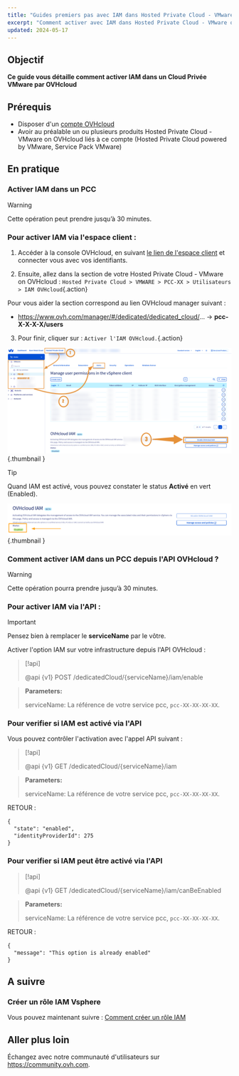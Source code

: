 ```yaml
---
title: "Guides premiers pas avec IAM dans Hosted Private Cloud - VMware on OVHcloud"
excerpt: "Comment activer avec IAM dans Hosted Private Cloud - VMware on OVHcloud"
updated: 2024-05-17
---
```


## Objectif

**Ce guide vous détaille comment activer IAM dans un Cloud Privée VMware par OVHcloud**

## Prérequis
- Disposer d'un [compte OVHcloud](/pages/account_and_service_management/account_information/ovhcloud-account-creation)
- Avoir au préalable un ou plusieurs produits Hosted Private Cloud - VMware on OVHcloud liés à ce compte (Hosted Private Cloud powered by VMware, Service Pack VMware)

## En pratique

### Activer IAM dans un PCC
> [!warning]
> Cette opération peut prendre jusqu’à 30 minutes.

### Pour activer IAM via l'espace client :

1. Accéder à la console OVHcloud, en suivant [le lien de l'espace client](/links/manager) et connecter vous avec vos identifiants.

2. Ensuite, allez dans la section de votre Hosted Private Cloud - VMware on OVHcloud : `Hosted Private Cloud > VMWARE > PCC-XX > Utilisateurs > IAM OVHcloud`{.action}

Pour vous aider la section correspond au lien OVHcloud manager suivant :
- https://www.ovh.com/manager/#/dedicated/dedicated_cloud/... -> **pcc-X-X-X-X/users**

3. Pour finir, cliquer sur : `Activer l'IAM OVHcloud.`{.action}

![Activer IAM](images/iam_enable_2.png){.thumbnail }

> [!TIP]
> Quand IAM est activé, vous pouvez constater le status **Activé** en vert (Enabled).

![Activer IAM](images/iam_enable_3.png){.thumbnail }

### Comment activer IAM dans un PCC depuis l'API OVHcloud ?
> [!warning]
> Cette opération pourra prendre jusqu’à 30 minutes.

### Pour activer IAM via l'API :
> [!IMPORTANT]
> Pensez bien à remplacer le **serviceName** par le vôtre.

Activer l'option IAM sur votre infrastructure depuis l'API OVHcloud :

> [!api]
>
> @api {v1} POST /dedicatedCloud/{serviceName}/iam/enable
>

> **Parameters:**
>
> serviceName: La référence de votre service pcc, `pcc-XX-XX-XX-XX`.

### Pour verifier si IAM est activé via l'API

Vous pouvez contrôler l'activation avec l'appel API suivant :

> [!api]
>
> @api {v1} GET /dedicatedCloud/{serviceName}/iam
>

> **Parameters:**
>
> serviceName: La référence de votre service pcc, `pcc-XX-XX-XX-XX`.

RETOUR :
```Shell
{
  "state": "enabled",
  "identityProviderId": 275
}
```

### Pour verifier si IAM peut être activé via l'API

> [!api]
>
> @api {v1} GET /dedicatedCloud/{serviceName}/iam/canBeEnabled
>

> **Parameters:**
>
> serviceName: La référence de votre service pcc, `pcc-XX-XX-XX-XX`.

RETOUR :
```Shell
{
  "message": "This option is already enabled"
}
```

## A suivre  

### Créer un rôle IAM Vsphere
Vous pouvez maintenant suivre : [Comment créer un rôle IAM](/pages/hosted_private_cloud/hosted_private_cloud_powered_by_vmware/vmware_iam_role)

## Aller plus loin

Échangez avec notre communauté d'utilisateurs sur <https://community.ovh.com>.

